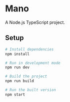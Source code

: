 # Mano

A Node.js TypeScript project.

## Setup

```bash
# Install dependencies
npm install

# Run in development mode
npm run dev

# Build the project
npm run build

# Run the built version
npm start
```